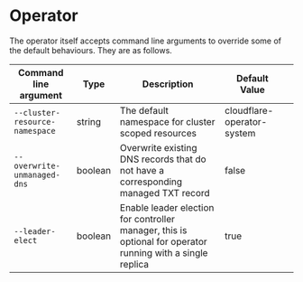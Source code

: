 # Operator

The operator itself accepts command line arguments to override some of the default behaviours. They are as follows.

| **Command line argument**      | **Type** | **Description**                                                                                            | **Default Value**          |   |
|--------------------------------|----------|------------------------------------------------------------------------------------------------------------|----------------------------|---|
| `--cluster-resource-namespace` | string   | The default namespace for cluster scoped resources                                                         | cloudflare-operator-system |   |
| `--overwrite-unmanaged-dns`    | boolean  | Overwrite existing DNS records that do not have a corresponding managed TXT record                         | false                      |   |
| `--leader-elect`               | boolean  | Enable leader election for controller manager, this is optional for operator running with a single replica | true                       |   |

